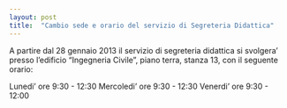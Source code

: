 ```yaml
---
layout: post
title:  "Cambio sede e orario del servizio di Segreteria Didattica"
---
```


A partire dal 28 gennaio 2013 il servizio di segreteria didattica si svolgera’ presso l’edificio “Ingegneria Civile”, piano terra, stanza 13, con il seguente orario:

Lunedi’ ore 9:30 - 12:30
Mercoledi’ ore 9:30 - 12:30
Venerdi’ ore 9:30 - 12:00
